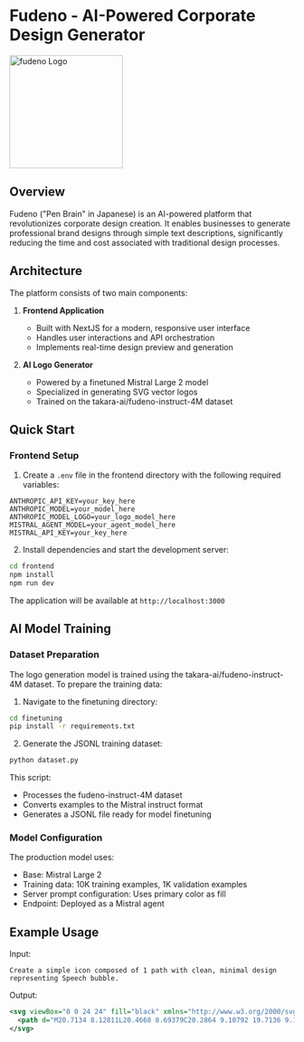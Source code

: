# Fudeno - AI-Powered Corporate Design Generator

<img src="https://fudeno.pages.dev/logo.svg" width="200" alt="fudeno Logo" />

## Overview

Fudeno ("Pen Brain" in Japanese) is an AI-powered platform that revolutionizes corporate design creation. It enables businesses to generate professional brand designs through simple text descriptions, significantly reducing the time and cost associated with traditional design processes.

## Architecture

The platform consists of two main components:

1. **Frontend Application**

   - Built with NextJS for a modern, responsive user interface
   - Handles user interactions and API orchestration
   - Implements real-time design preview and generation

2. **AI Logo Generator**
   - Powered by a finetuned Mistral Large 2 model
   - Specialized in generating SVG vector logos
   - Trained on the takara-ai/fudeno-instruct-4M dataset

## Quick Start

### Frontend Setup

1. Create a `.env` file in the frontend directory with the following required variables:

```
ANTHROPIC_API_KEY=your_key_here
ANTHROPIC_MODEL=your_model_here
ANTHROPIC_MODEL_LOGO=your_logo_model_here
MISTRAL_AGENT_MODEL=your_agent_model_here
MISTRAL_API_KEY=your_key_here
```

2. Install dependencies and start the development server:

```bash
cd frontend
npm install
npm run dev
```

The application will be available at `http://localhost:3000`

## AI Model Training

### Dataset Preparation

The logo generation model is trained using the takara-ai/fudeno-instruct-4M dataset. To prepare the training data:

1. Navigate to the finetuning directory:

```bash
cd finetuning
pip install -r requirements.txt
```

2. Generate the JSONL training dataset:

```bash
python dataset.py
```

This script:

- Processes the fudeno-instruct-4M dataset
- Converts examples to the Mistral instruct format
- Generates a JSONL file ready for model finetuning

### Model Configuration

The production model uses:

- Base: Mistral Large 2
- Training data: 10K training examples, 1K validation examples
- Server prompt configuration: Uses primary color as fill
- Endpoint: Deployed as a Mistral agent

## Example Usage

Input:

```
Create a simple icon composed of 1 path with clean, minimal design representing Speech bubble.
```

Output:

```svg
<svg viewBox="0 0 24 24" fill="black" xmlns="http://www.w3.org/2000/svg">
  <path d="M20.7134 8.12811L20.4668 8.69379C20.2864 9.10792 19.7136 9.10792 19.5331 8.69379L19.2866 8.12811C18.8471 7.11947 18.0555 6.31641 17.0677 5.87708L16.308 5.53922C15.8973 5.35653 15.8973 4.75881 16.308 4.57612L17.0252 4.25714C18.0384 3.80651 18.8442 2.97373 19.2761 1.93083L19.5293 1.31953C19.7058 0.893489 20.2942 0.893489 20.4706 1.31953L20.7238 1.93083C21.1558 2.97373 21.9616 3.80651 22.9748 4.25714L23.6919 4.57612C24.1027 4.75881 24.1027 5.35653 23.6919 5.53922L22.9323 5.87708C21.9445 6.31641 21.1529 7.11947 20.7134 8.12811ZM10 3H14V5H10C6.68629 5 4 7.68629 4 11C4 14.61 6.46208 16.9656 12 19.4798V17H14C17.3137 17 20 14.3137 20 11H22C22 15.4183 18.4183 19 14 19V22.5C9 20.5 2 17.5 2 11C2 6.58172 5.58172 3 10 3Z"/>
</svg>
```

